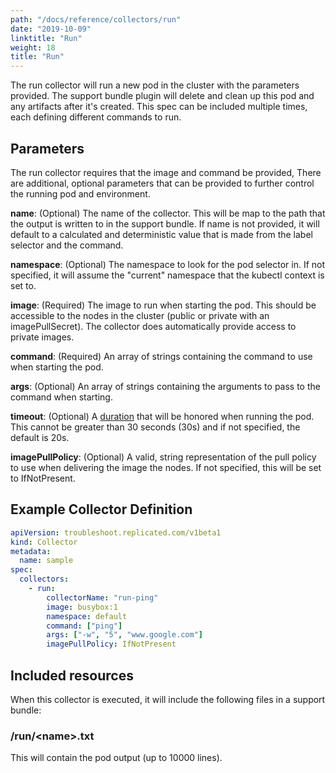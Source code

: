 ```yaml
---
path: "/docs/reference/collectors/run"
date: "2019-10-09"
linktitle: "Run"
weight: 18
title: "Run"
---
```


The run collector will run a new pod in the cluster with the parameters provided. The support bundle plugin will delete and clean up this pod and any artifacts after it's created. This spec can be included multiple times, each defining different commands to run.

## Parameters

The run collector requires that the image and command be provided, There are additional, optional parameters that can be provided to further control the running pod and environment.

**name**: (Optional) The name of the collector. This will be map to the path that the output is written to in the support bundle. If name is not provided, it will default to a calculated and deterministic value that is made from the label selector and the command.

**namespace**: (Optional) The namespace to look for the pod selector in. If not specified, it will assume the "current" namespace that the kubectl context is set to.

**image**: (Required) The image to run when starting the pod. This should be accessible to the nodes in the cluster (public or private with an imagePullSecret). The collector does automatically provide access to private images.

**command**: (Required) An array of strings containing the command to use when starting the pod.

**args**: (Optional) An array of strings containing the arguments to pass to the command when starting.

**timeout**: (Optional) A [duration](https://golang.org/pkg/time/#Duration) that will be honored when running the pod. This cannot be greater than 30 seconds (30s) and if not specified, the default is 20s.

**imagePullPolicy**: (Optional) A valid, string representation of the pull policy to use when delivering the image the nodes. If not specified, this will be set to IfNotPresent.

## Example Collector Definition

```yaml
apiVersion: troubleshoot.replicated.com/v1beta1
kind: Collector
metadata:
  name: sample
spec:
  collectors:
    - run:
        collectorName: "run-ping"
        image: busybox:1
        namespace: default
        command: ["ping"]
        args: ["-w", "5", "www.google.com"]
        imagePullPolicy: IfNotPresent

```

## Included resources

When this collector is executed, it will include the following files in a support bundle:

### /run/\<name\>.txt

This will contain the pod output (up to 10000 lines).